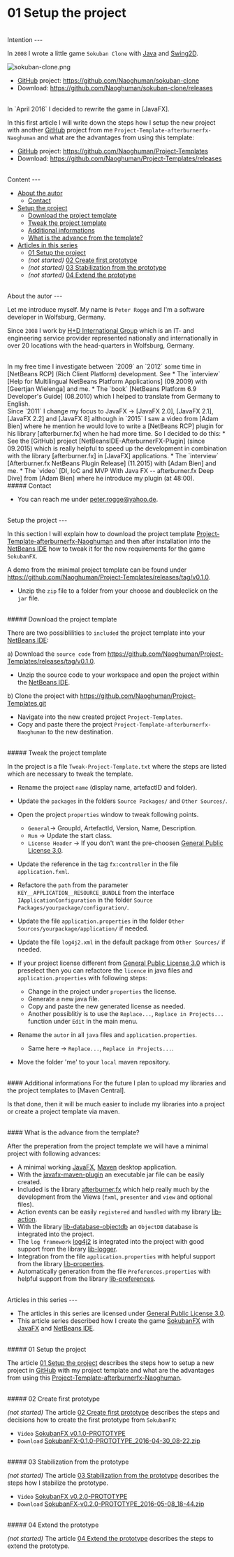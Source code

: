 01 Setup the project
===



<br />
Intention
---

In `2008` I wrote a little game `Sokuban Clone` with [Java] and [Swing2D].

![sokuban-clone.png][sokuban-clone]
* [GitHub] project: https://github.com/Naoghuman/sokuban-clone  
* Download: https://github.com/Naoghuman/sokuban-clone/releases


<br />
In `April 2016` I decided to rewrite the game in [JavaFX].

In this first article I will write down the steps how I setup the new project with 
another [GitHub] project from me `Project-Template-afterburnerfx-Naoghuman` and 
what are the advantages from using this template:
* [GitHub] project: https://github.com/Naoghuman/Project-Templates
* Download: https://github.com/Naoghuman/Project-Templates/releases



<br />
Content
---

* [About the autor](#Autor)
    * [Contact](#Contact)
* [Setup the project](#SetupTheProject)
    * [Download the project template](#DownloadTemplate)
    * [Tweak the project template](#TweakTemplate)
    * [Additional informations](#AdditionalInformations2)
    * [What is the advance from the template?](#AdvanceTemplate)
* [Articles in this series](#Articles)
    * [01 Setup the project](#SetupProject)
    * _(not started)_ [02 Create first prototype](#CreatePrototype)
    * _(not started)_ [03 Stabilization from the prototype](#StabilizationPrototype)
    * _(not started)_ [04 Extend the prototype](#ExtendPrototype)



<br />
About the autor<a name="Autor" />
---

Let me introduce myself. My name is `Peter Rogge` and I'm a software developer 
in Wolfsburg, Germany.

Since `2008` I work by [H+D International Group] which is an IT- and engineering 
service provider represented nationally and internationally in over 20 locations 
with the head-quarters in Wolfsburg, Germany.


<br />
In my free time I investigate between `2009` an `2012` some time in [NetBeans RCP] &#40;Rich 
Client Platform&#41; development.  
See  
* The `interview` [Help for Multilingual NetBeans Platform Applications] &#40;09.2009&#41; with 
  [Geertjan Wielenga] and me.
* The `book` [NetBeans Platform 6.9 Developer's Guide] &#40;08.2010&#41; which I helped to 
  translate from Germany to English.

<br />
Since `2011` I change my focus to JavaFX -> [JavaFX 2.0], [JavaFX 2.1], [JavaFX 2.2] and 
[JavaFX 8] although in `2015` I saw a video from [Adam Bien] where he mention he would love 
to write a [NetBeans RCP] plugin for his library [afterburner.fx] when he had more time.  
So I decided to do this:
* See the [GitHub] project [NetBeansIDE-AfterburnerFX-Plugin] &#40;since 09.2015&#41; which is 
  really helpful to speed up the development in combination with the library [afterburner.fx]
  in [JavaFX] applications.
* The `interview` [Afterburner.fx NetBeans Plugin Release] &#40;11.2015&#41; with [Adam Bien] and me.
* The `video` [DI, IoC and MVP With Java FX -- afterburner.fx Deep Dive] from [Adam Bien] 
  where he introduce my plugin &#40;at 48:00&#41;.


<br />
##### Contact<a name="Contact" />

* You can reach me under <peter.rogge@yahoo.de>.



<br />
Setup the project<a name="SetupTheProject" />
---

In this section I will explain how to download the project template 
[Project-Template-afterburnerfx-Naoghuman] and then after installation into the 
[NetBeans IDE] how to tweak it for the new requirements for the game `SokubanFX`.

A demo from the minimal project template can be found under 
https://github.com/Naoghuman/Project-Templates/releases/tag/v0.1.0.
* Unzip the `zip` file to a folder from your choose and doubleclick on the `jar` file.


<br />
##### Download the project template<a name="DownloadTemplate" />

There are two possiblilities to `included` the project template into your [NetBeans IDE]:

a) Download the `source code` from https://github.com/Naoghuman/Project-Templates/releases/tag/v0.1.0.
* Unzip the source code to your workspace and open the project within the [NetBeans IDE].

b) Clone the project with https://github.com/Naoghuman/Project-Templates.git
* Navigate into the new created project `Project-Templates`.
* Copy and paste there the project `Project-Template-afterburnerfx-Naoghuman` 
  to the new destination.


<br />
##### Tweak the project template<a name="TweakTemplate" />

In the project is a file `Tweak-Project-Template.txt` where the steps are listed 
which are necessary to tweak the template.

* Rename the project `name` (display name, artefactID and folder).
* Update the `packages` in the folders `Source Packages/` and `Other Sources/`.
* Open the project `properties` window to tweak following points.
   * `General`-> GroupId, ArtefactId, Version, Name, Description.
   * `Run` -> Update the start class.
   * `License Header` -> If you don't want the pre-choosen [General Public License 3.0].

* Update the reference in the tag `fx:controller` in the file `application.fxml`.
* Refactore the `path` from the parameter `KEY__APPLICATION__RESOURCE_BUNDLE` 
  from the interface `IApplicationConfiguration` in the folder 
  `Source Packages/yourpackage/configuration/`.
* Update the file `application.properties` in the folder `Other Sources/yourpackage/application/`
  if needed.
* Update the file `log4j2.xml` in the default package from `Other Sources/` if 
  needed.

* If your project license different from [General Public License 3.0] which is 
  preselect then you can refactore the `licence` in java files and 
  `application.properties` with following steps:
    * Change in the project under `properties` the license.
    * Generate a new java file.
    * Copy and paste the new generated license as needed.
    * Another possiblitiy is to use the `Replace...`, `Replace in Projects...` 
      function under `Edit` in the main menu.
* Rename the `autor` in all `java` files and `application.properties`.
    * Same here -> `Replace...`, `Replace in Projects...`.

* Move the folder 'me' to your `local` maven repository.


<br />
#### Additional informations<a name="AdditionalInformations2" />
For the future I plan to upload my libraries and the project templates to [Maven Central].

Is that done, then it will be much easier to include my libraries into a project 
or create a project template via maven.


<br />
#### What is the advance from the template?<a name="AdvanceTemplate" />

After the preperation from the project template we will have a minimal project 
with following advances:

* A minimal working [JavaFX], [Maven] desktop application.
* With the [javafx-maven-plugin] an executable jar file can be easily created.
* Included is the library [afterburner.fx] which help really much by the development 
  from the Views (`fxml`, `presenter` and `view` and optional files). 
* Action events can be easily `registered` and `handled` with my library [lib-action].
* With the library [lib-database-objectdb] an `ObjectDB` database is integrated into the project.
* The `log framework` [log4j2] is integrated into the project with good support from the library [lib-logger].
* Integration from the file `application.properties` with helpful support from the library [lib-properties].
* Automatically generation from the file `Preferences.properties` with helpful support from the library [lib-preferences]. 



<br />
Articles in this series<a name="Articles" />
---

* The articles in this series are licensed under [General Public License 3.0].
* This article series described how I create the game [SokubanFX] with [JavaFX] 
  and [NetBeans IDE].


<br />
##### 01 Setup the project<a name="SetupProject" />

The article [01 Setup the project] describes the steps how to setup a new project 
in [GitHub] with my project template and what are the advantages from using this 
[Project-Template-afterburnerfx-Naoghuman].


<br />
##### 02 Create first prototype<a name="CreatePrototype" />

_(not started)_ The article [02 Create first prototype] describes the steps and 
decisions how to create the first prototype from `SokubanFX`:  
* `Video` [SokubanFX v0.1.0-PROTOTYPE]
* `Download` [SokubanFX-0.1.0-PROTOTYPE_2016-04-30_08-22.zip]


<br />
##### 03 Stabilization from the prototype<a name="StabilizationPrototype" />

_(not started)_ The article [03 Stabilization from the prototype] describes the 
steps how I stabilize the prototype.  
* `Video` [SokubanFX v0.2.0-PROTOTYPE]
* `Download` [SokubanFX-v0.2.0-PROTOTYPE_2016-05-08_18-44.zip]


<br />
##### 04 Extend the prototype<a name="ExtendPrototype" />

_(not started)_ The article [04 Extend the prototype] describes the steps to 
extend the prototype.



[//]: # (Images)
[sokuban-clone]:https://cloud.githubusercontent.com/assets/8161815/12365174/72d57abc-bbd3-11e5-84d8-80c5d647b897.png



[//]: # (Links)
[01 Setup the project]:01_Setup-the-project.md
[02 Create first prototype]:02_Create-first-prototype.md
[03 Stabilization from the prototype]:03_Stabilization-from-the-prototype.md
[04 Extend the prototype]:04_Extend-the-prototype.md
[Adam Bien]:http://www.adam-bien.com/roller/abien/
[Afterburner.fx NetBeans Plugin Release]:http://www.adam-bien.com/roller/abien/entry/afterburner_fx_netbeans_plugin_release
[afterburner.fx]:https://github.com/AdamBien/afterburner.fx
[DI, IoC and MVP With Java FX -- afterburner.fx Deep Dive]:https://www.youtube.com/watch?v=WsV7kSSSOGs
[General Public License 3.0]:http://www.gnu.org/licenses/gpl-3.0.en.html
[Geertjan Wielenga]:https://blogs.oracle.com/geertjan/entry/welcome_to_me
[GitHub]:https://github.com/
[Help for Multilingual NetBeans Platform Applications]:https://dzone.com/articles/multilingual-netbeans-platform-applications
[H+D International Group]:https://www.hud.de/en/
[Java]:https://en.wikipedia.org/wiki/Java_%28programming_language%29
[javafx-maven-plugin]:https://github.com/javafx-maven-plugin/javafx-maven-plugin
[JavaFX 2.0]:https://en.wikipedia.org/wiki/JavaFX#JavaFX_2.0
[JavaFX 2.1]:https://en.wikipedia.org/wiki/JavaFX#JavaFX_2.1
[JavaFX 2.2]:https://en.wikipedia.org/wiki/JavaFX#JavaFX_2.2
[JavaFX 8]:https://en.wikipedia.org/wiki/JavaFX#JavaFX_8
[JavaFX]:http://docs.oracle.com/javase/8/javase-clienttechnologies.htm
[lib-action]:https://github.com/Naoghuman/lib-action
[lib-database-objectdb]:https://github.com/Naoghuman/lib-database-objectdb
[lib-logger]:https://github.com/Naoghuman/lib-logger
[lib-properties]:https://github.com/Naoghuman/lib-properties
[lib-preferences]:https://github.com/Naoghuman/lib-preferences
[log4j2]:http://logging.apache.org/log4j/2.x/
[Maven]:https://maven.apache.org/
[Maven Central]:http://search.maven.org/
[NetBeans IDE]:https://netbeans.org/
[NetBeans Platform 6.9 Developer's Guide]:https://www.packtpub.com/application-development/netbeans-platform-69-developers-guide
[NetBeans RCP]:https://netbeans.org/kb/trails/platform.html
[NetBeansIDE-AfterburnerFX-Plugin]:https://github.com/Naoghuman/NetBeansIDE-AfterburnerFX-Plugin
[Project-Template-afterburnerfx-Naoghuman]:https://github.com/Naoghuman/Project-Templates/tree/master/Project-Template-afterburnerfx-Naoghuman
[SokubanFX]:https://github.com/Naoghuman/SokubanFX
[SokubanFX v0.1.0-PROTOTYPE]:https://www.youtube.com/watch?v=Kp1vWjLTIvY
[SokubanFX-0.1.0-PROTOTYPE_2016-04-30_08-22.zip]:https://github.com/Naoghuman/SokubanFX/releases/tag/v0.1.0
[SokubanFX v0.2.0-PROTOTYPE]:https://youtu.be/iKBfqk0ANj8
[SokubanFX-v0.2.0-PROTOTYPE_2016-05-08_18-44.zip]:https://github.com/Naoghuman/SokubanFX/releases/tag/v0.2.0
[Swing2D]:https://docs.oracle.com/javase/tutorial/2d/
